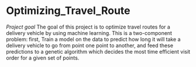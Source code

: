 # Optimizing_Travel_Route
*Project goal* The goal of this project is to optimize travel routes for a delivery vehicle by using machine learning. This is a two-component problem: first, Train a model on the data to predict how long it will take a delivery vehicle to go from point one point to another, and feed these predictions to a genetic algorithm which decides the most time efficient visit order for a given set of points.
